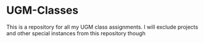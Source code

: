 # UGM-Classes

This is a repository for all my UGM class assignments. I will exclude projects and other special instances from this repository though
